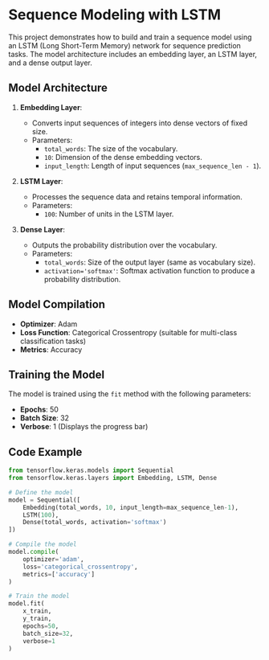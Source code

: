 # Sequence Modeling with LSTM

This project demonstrates how to build and train a sequence model using an LSTM (Long Short-Term Memory) network for sequence prediction tasks. The model architecture includes an embedding layer, an LSTM layer, and a dense output layer.

## Model Architecture

1. **Embedding Layer**: 
   - Converts input sequences of integers into dense vectors of fixed size.
   - Parameters:
     - `total_words`: The size of the vocabulary.
     - `10`: Dimension of the dense embedding vectors.
     - `input_length`: Length of input sequences (`max_sequence_len - 1`).

2. **LSTM Layer**:
   - Processes the sequence data and retains temporal information.
   - Parameters:
     - `100`: Number of units in the LSTM layer.

3. **Dense Layer**:
   - Outputs the probability distribution over the vocabulary.
   - Parameters:
     - `total_words`: Size of the output layer (same as vocabulary size).
     - `activation='softmax'`: Softmax activation function to produce a probability distribution.

## Model Compilation

- **Optimizer**: Adam
- **Loss Function**: Categorical Crossentropy (suitable for multi-class classification tasks)
- **Metrics**: Accuracy

## Training the Model

The model is trained using the `fit` method with the following parameters:

- **Epochs**: 50
- **Batch Size**: 32
- **Verbose**: 1 (Displays the progress bar)

## Code Example

```python
from tensorflow.keras.models import Sequential
from tensorflow.keras.layers import Embedding, LSTM, Dense

# Define the model
model = Sequential([
    Embedding(total_words, 10, input_length=max_sequence_len-1),
    LSTM(100),
    Dense(total_words, activation='softmax')
])

# Compile the model
model.compile(
    optimizer='adam',
    loss='categorical_crossentropy',
    metrics=['accuracy']
)

# Train the model
model.fit(
    x_train,
    y_train,
    epochs=50,
    batch_size=32,
    verbose=1
)
